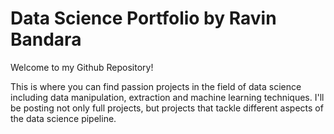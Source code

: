 # Data Science Portfolio by Ravin Bandara

Welcome to my Github Repository!

This is where you can find passion projects in the field of data science including data manipulation, extraction and machine learning techniques. I'll be posting not only full projects, but projects that tackle different aspects of the data science pipeline.
